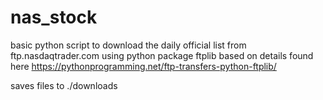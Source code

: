 # nas_stock
basic python script to download the daily official list from ftp.nasdaqtrader.com
using python package ftplib
based on details found here https://pythonprogramming.net/ftp-transfers-python-ftplib/

saves files to ./downloads 

